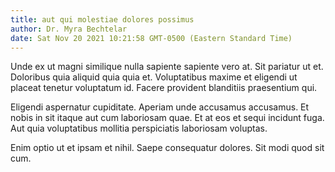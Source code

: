 ```yaml
---
title: aut qui molestiae dolores possimus
author: Dr. Myra Bechtelar
date: Sat Nov 20 2021 10:21:58 GMT-0500 (Eastern Standard Time)
---
```

Unde ex ut magni similique nulla sapiente sapiente vero at. Sit pariatur ut et. Doloribus quia aliquid quia quia et. Voluptatibus maxime et eligendi ut placeat tenetur voluptatum id. Facere provident blanditiis praesentium qui.

 Eligendi aspernatur cupiditate. Aperiam unde accusamus accusamus. Et nobis in sit itaque aut cum laboriosam quae. Et at eos et sequi incidunt fuga. Aut quia voluptatibus mollitia perspiciatis laboriosam voluptas.

 Enim optio ut et ipsam et nihil. Saepe consequatur dolores. Sit modi quod sit cum.